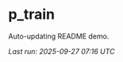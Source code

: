 # p_train

Auto-updating README demo.

<!--START_SECTION:status-->
_Last run: 2025-09-27 07:16 UTC_
<!--END_SECTION:status-->
































































































































































































































































































































































































































































































































































































































































































































































































































































































